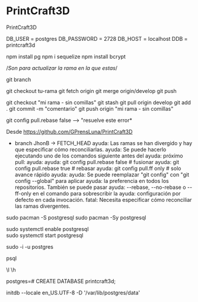 # PrintCraft3D
PrintCraft3D

DB_USER = postgres 
DB_PASSWORD = 2728 
DB_HOST = localhost 
DDB = printcraft3d

npm install pg
npm  i sequelize
npm install bcrypt


/*Son para actualizar la rama en la que estas*/

git branch

git checkout tu-rama
git fetch origin
git merge origin/develop
git push



git checkout  "mi rama - sin comillas"
git stash 
git pull origin develop
git add . 
git commit -m "comentario"
git push origin "mi rama - sin comillas"


git config pull.rebase false   --> "resuelve este error*

Desde https://github.com/GPrensLuna/PrintCraft3D
 * branch            JhonB      -> FETCH_HEAD
ayuda: Las ramas se han divergido y hay que especificar cómo reconciliarlas.
ayuda: Se puede hacerlo ejecutando uno de los comandos siguiente antes del
ayuda: próximo pull:
ayuda: 
ayuda:   git config pull.rebase false  # fusionar
ayuda:   git config pull.rebase true   # rebasar
ayuda:   git config pull.ff only       # solo avance rápido
ayuda: 
ayuda: Se puede reemplazar "git config" con "git config --global" para aplicar
ayuda: la preferencia en todos los repositorios. También se puede pasar
ayuda: --rebase, --no-rebase o --ff-only en el comando para sobrescribir la
ayuda: configuración por defecto en cada invocación.
fatal: Necesita especificar cómo reconciliar las ramas divergentes.



sudo pacman -S postgresql
sudo pacman -Sy postgresql 

sudo systemctl enable postgresql     
sudo systemctl start postgresql

sudo -i -u postgres

psql

\l
\h

postgres=# CREATE DATABASE printcraft3d;


initdb --locale en_US.UTF-8 -D '/var/lib/postgres/data'


